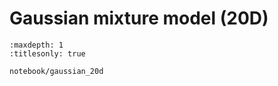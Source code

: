 # Gaussian mixture model (20D)

```{toctree}
:maxdepth: 1
:titlesonly: true

notebook/gaussian_20d
```